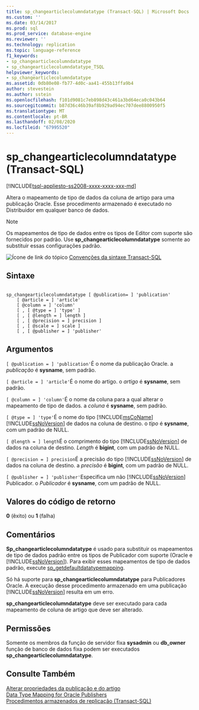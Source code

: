 ```yaml
---
title: sp_changearticlecolumndatatype (Transact-SQL) | Microsoft Docs
ms.custom: ''
ms.date: 03/14/2017
ms.prod: sql
ms.prod_service: database-engine
ms.reviewer: ''
ms.technology: replication
ms.topic: language-reference
f1_keywords:
- sp_changearticlecolumndatatype
- sp_changearticlecolumndatatype_TSQL
helpviewer_keywords:
- sp_changearticlecolumndatatype
ms.assetid: 0db80e08-fb77-4d0c-aa41-455b13ffa9b4
author: stevestein
ms.author: sstein
ms.openlocfilehash: f101d9081c7eb898d43c461a3bd64eca0c043b64
ms.sourcegitcommit: b87d36c46b39af8b929ad94ec707dee8800950f5
ms.translationtype: MT
ms.contentlocale: pt-BR
ms.lasthandoff: 02/08/2020
ms.locfileid: "67995520"
---
```

# <a name="sp_changearticlecolumndatatype-transact-sql"></a>sp_changearticlecolumndatatype (Transact-SQL)
[!INCLUDE[tsql-appliesto-ss2008-xxxx-xxxx-xxx-md](../../includes/tsql-appliesto-ss2008-xxxx-xxxx-xxx-md.md)]

  Altera o mapeamento de tipo de dados da coluna de artigo para uma publicação Oracle. Esse procedimento armazenado é executado no Distribuidor em qualquer banco de dados.  
  
> [!NOTE]  
>  Os mapeamentos de tipo de dados entre os tipos de Editor com suporte são fornecidos por padrão. Use **sp_changearticlecolumndatatype** somente ao substituir essas configurações padrão.  
  
 ![Ícone de link do tópico](../../database-engine/configure-windows/media/topic-link.gif "Ícone de link do tópico") [Convenções da sintaxe Transact-SQL](../../t-sql/language-elements/transact-sql-syntax-conventions-transact-sql.md)  
  
## <a name="syntax"></a>Sintaxe  
  
```  
  
sp_changearticlecolumndatatype [ @publication= ] 'publication'  
    [ @article = ] 'article'   
    [ @column = ] 'column'  
    [ , [ @type = ] 'type' ]  
    [ , [ @length = ] length ]  
    [ , [ @precision = ] precision ]  
    [ , [ @scale = ] scale ]  
    [ , [ @publisher = ] 'publisher'  
```  
  
## <a name="arguments"></a>Argumentos  
`[ @publication = ] 'publication'`É o nome da publicação Oracle. a *publicação* é **sysname**, sem padrão.  
  
`[ @article = ] 'article'`É o nome do artigo. o *artigo* é **sysname**, sem padrão.  
  
`[ @column = ] 'column'`É o nome da coluna para a qual alterar o mapeamento de tipo de dados. a *coluna* é **sysname**, sem padrão.  
  
`[ @type = ] 'type'`É o nome do tipo [!INCLUDE[msCoName](../../includes/msconame-md.md)] [!INCLUDE[ssNoVersion](../../includes/ssnoversion-md.md)] de dados na coluna de destino. o *tipo* é **sysname**, com um padrão de NULL.  
  
`[ @length = ] length`É o comprimento do tipo [!INCLUDE[ssNoVersion](../../includes/ssnoversion-md.md)] de dados na coluna de destino. *Length* é **bigint**, com um padrão de NULL.  
  
`[ @precision = ] precision`É a precisão do tipo [!INCLUDE[ssNoVersion](../../includes/ssnoversion-md.md)] de dados na coluna de destino. a *precisão* é **bigint**, com um padrão de NULL.  
  
`[ @publisher = ] 'publisher'`Especifica um não [!INCLUDE[ssNoVersion](../../includes/ssnoversion-md.md)] Publicador. o *Publicador* é **sysname**, com um padrão de NULL.  
  
## <a name="return-code-values"></a>Valores do código de retorno  
 **0** (êxito) ou **1** (falha)  
  
## <a name="remarks"></a>Comentários  
 **Sp_changearticlecolumndatatype** é usado para substituir os mapeamentos de tipo de dados padrão entre os tipos de Publicador com suporte (Oracle e [!INCLUDE[ssNoVersion](../../includes/ssnoversion-md.md)]). Para exibir esses mapeamentos de tipo de dados padrão, execute [sp_getdefaultdatatypemapping](../../relational-databases/system-stored-procedures/sp-getdefaultdatatypemapping-transact-sql.md).  
  
 Só há suporte para **sp_changearticlecolumndatatype** para Publicadores Oracle. A execução desse procedimento armazenado em uma publicação [!INCLUDE[ssNoVersion](../../includes/ssnoversion-md.md)] resulta em um erro.  
  
 **sp_changearticlecolumndatatype** deve ser executado para cada mapeamento de coluna de artigo que deve ser alterado.  
  
## <a name="permissions"></a>Permissões  
 Somente os membros da função de servidor fixa **sysadmin** ou **db_owner** função de banco de dados fixa podem ser executados **sp_changearticlecolumndatatype**.  
  
## <a name="see-also"></a>Consulte Também  
 [Alterar propriedades da publicação e do artigo](../../relational-databases/replication/publish/change-publication-and-article-properties.md)   
 [Data Type Mapping for Oracle Publishers](../../relational-databases/replication/non-sql/data-type-mapping-for-oracle-publishers.md)   
 [Procedimentos armazenados de replicação &#40;Transact-SQL&#41;](../../relational-databases/system-stored-procedures/replication-stored-procedures-transact-sql.md)  
  
  
